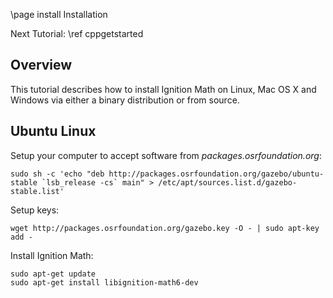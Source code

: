 \page install Installation

Next Tutorial: \ref cppgetstarted

## Overview

This tutorial describes how to install Ignition Math on Linux, Mac OS X and
Windows via either a binary distribution or from source.

## Ubuntu Linux

Setup your computer to accept software from
*packages.osrfoundation.org*:

```{.sh}
sudo sh -c 'echo "deb http://packages.osrfoundation.org/gazebo/ubuntu-stable `lsb_release -cs` main" > /etc/apt/sources.list.d/gazebo-stable.list'
```

Setup keys:

```{.sh}
wget http://packages.osrfoundation.org/gazebo.key -O - | sudo apt-key add -
```

Install Ignition Math:

```
sudo apt-get update
sudo apt-get install libignition-math6-dev
```
